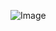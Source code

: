 ![Image](text=%2FUsers%2Fwangluowei%2FDocuments%2FGitHub%2Fcse15l-lab-reports%2FScreen+Shot+2022-09-25+at+6.48.12+PM.png)